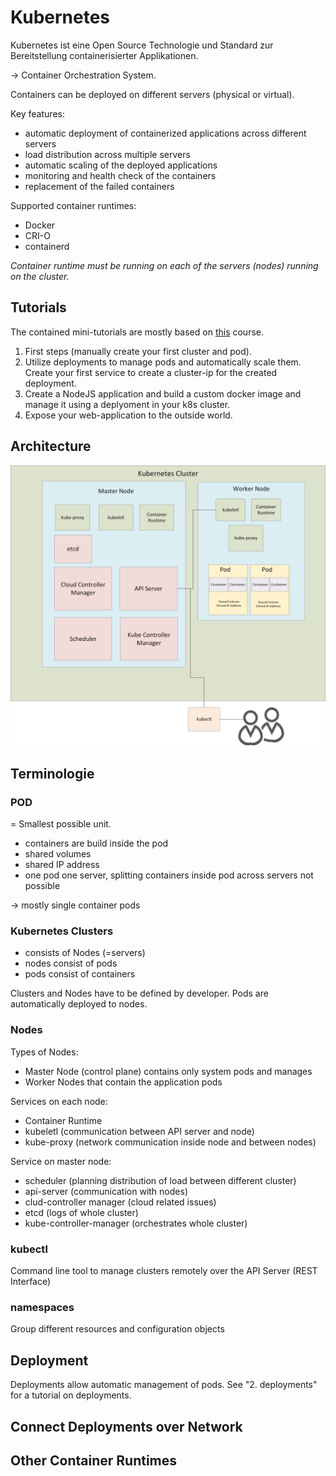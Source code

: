 # Kubernetes

Kubernetes ist eine Open Source Technologie und Standard zur Bereitstellung containerisierter Applikationen.

-> Container Orchestration System.

Containers can be deployed on different servers (physical or virtual).

Key features:
- automatic deployment of containerized applications across different servers
- load distribution across multiple servers
- automatic scaling of the deployed applications
- monitoring and health check of the containers
- replacement of the failed containers

Supported container runtimes:
- Docker
- CRI-O
- containerd

*Container runtime must be running on each of the servers (nodes) running on the cluster.*

## Tutorials
The contained mini-tutorials are mostly based on [this](https://www.youtube.com/watch?v=d6WC5n9G_sM&t=3215s) course.
1. First steps (manually create your first cluster and pod).
2. Utilize deployments to manage pods and automatically scale them. Create your first service to create a cluster-ip for the created deployment.
3. Create a NodeJS application and build a custom docker image and manage it using a deplyoment in your k8s cluster.
4. Expose your web-application to the outside world.

## Architecture

![label](overview.png)

## Terminologie

### POD

= Smallest possible unit.
- containers are build inside the pod
- shared volumes
- shared IP address
- one pod one server, splitting containers inside pod across servers not possible

-> mostly single container pods

### Kubernetes Clusters

- consists of Nodes (=servers)
- nodes consist of pods
- pods consist of containers

Clusters and Nodes have to be defined by developer.
Pods are automatically deployed to nodes.

### Nodes

Types of Nodes:
- Master Node (control plane) contains only system pods and manages
- Worker Nodes that contain the application pods

Services on each node:
- Container Runtime
- kubeletl (communication between API server and node)
- kube-proxy (network communication inside node and between nodes)

Service on master node:
- scheduler (planning distribution of load between different cluster)
- api-server (communication with nodes)
- clud-controller manager (cloud related issues)
- etcd (logs of whole cluster)
- kube-controller-manager (orchestrates whole cluster)

### kubectl

Command line tool to manage clusters remotely over the API Server (REST Interface)

### namespaces

Group different resources and configuration objects

## Deployment
Deployments allow automatic management of pods. See "2. deployments" for a tutorial on deployments.

## Connect Deployments over Network

## Other Container Runtimes